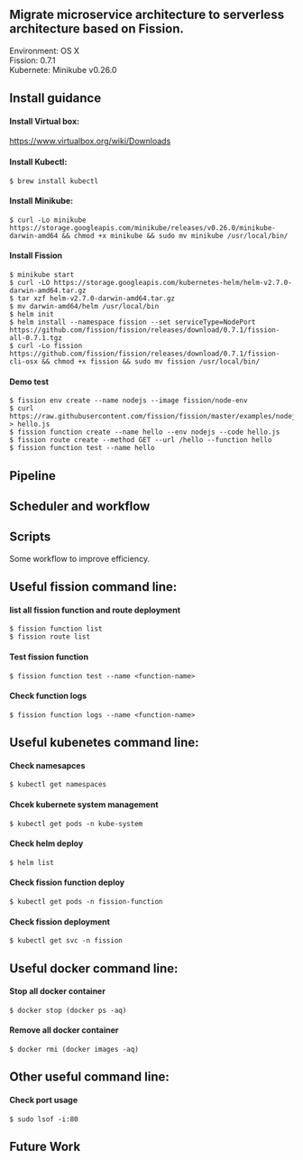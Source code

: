 ## Migrate microservice architecture to serverless architecture based on Fission.
Environment: OS X <br>
Fission: 0.7.1 <br>
Kubernete: Minikube v0.26.0 <br>

## Install guidance
#### Install Virtual box:
https://www.virtualbox.org/wiki/Downloads

#### Install Kubectl:
```
$ brew install kubectl
```

#### Install Minikube:
```
$ curl -Lo minikube https://storage.googleapis.com/minikube/releases/v0.26.0/minikube-darwin-amd64 && chmod +x minikube && sudo mv minikube /usr/local/bin/
```

#### Install Fission
```
$ minikube start
$ curl -LO https://storage.googleapis.com/kubernetes-helm/helm-v2.7.0-darwin-amd64.tar.gz
$ tar xzf helm-v2.7.0-darwin-amd64.tar.gz
$ mv darwin-amd64/helm /usr/local/bin
$ helm init
$ helm install --namespace fission --set serviceType=NodePort https://github.com/fission/fission/releases/download/0.7.1/fission-all-0.7.1.tgz
$ curl -Lo fission https://github.com/fission/fission/releases/download/0.7.1/fission-cli-osx && chmod +x fission && sudo mv fission /usr/local/bin/
```

#### Demo test 
```
$ fission env create --name nodejs --image fission/node-env
$ curl https://raw.githubusercontent.com/fission/fission/master/examples/nodejs/hello.js > hello.js
$ fission function create --name hello --env nodejs --code hello.js
$ fission route create --method GET --url /hello --function hello
$ fission function test --name hello
```

## Pipeline 

## Scheduler and workflow 

## Scripts
Some workflow to improve efficiency. 

## Useful fission command line:
#### list all fission function and route deployment
```
$ fission function list
$ fission route list
```

#### Test fission function 
```
$ fission function test --name <function-name>
```

#### Check function logs
```
$ fission function logs --name <function-name>
```

## Useful kubenetes command line:
#### Check namesapces
```
$ kubectl get namespaces
```

#### Chcek kubernete system management
```
$ kubectl get pods -n kube-system
```

#### Check helm deploy
```
$ helm list
```

#### Check fission function deploy
```
$ kubectl get pods -n fission-function
``` 

#### Check fission deployment
```
$ kubectl get svc -n fission
```

## Useful docker command line:
#### Stop all docker container
```
$ docker stop (docker ps -aq)
```

#### Remove all docker container
```
$ docker rmi (docker images -aq)
```

## Other useful command line:
#### Check port usage
```
$ sudo lsof -i:80
```

## Future Work
